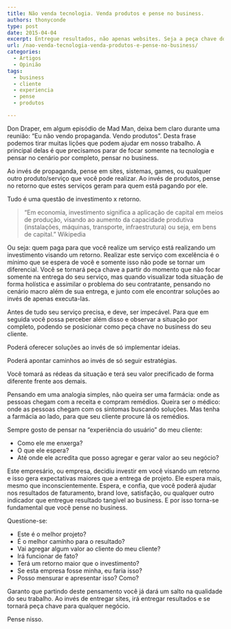 ```yaml
---
title: Não venda tecnologia. Venda produtos e pense no business.
authors: thonyconde
type: post
date: 2015-04-04
excerpt: Entregue resultados, não apenas websites. Seja a peça chave dos negócios.
url: /nao-venda-tecnologia-venda-produtos-e-pense-no-business/
categories:
  - Artigos
  - Opinião
tags:
  - business
  - cliente
  - experiencia
  - pense
  - produtos

---
```

Don Draper, em algum episódio de Mad Man, deixa bem claro durante uma reunião: “Eu não vendo propaganda. Vendo produtos”. Desta frase podemos tirar muitas lições que podem ajudar em nosso trabalho. A principal delas é que precisamos parar de focar somente na tecnologia e pensar no cenário por completo, pensar no business.

Ao invés de propaganda, pense em sites, sistemas, games, ou qualquer outro produto/serviço que você pode realizar. Ao invés de produtos, pense no retorno que estes serviços geram para quem está pagando por ele.

Tudo é uma questão de investimento x retorno.

> &#8220;Em economia, investimento significa a aplicação de capital em meios de produção, visando ao aumento da capacidade produtiva (instalações, máquinas, transporte, infraestrutura) ou seja, em bens de capital.” Wikipedia

Ou seja: quem paga para que você realize um serviço está realizando um investimento visando um retorno. Realizar este serviço com excelência é o mínimo que se espera de você e somente isso não pode se tornar um diferencial. Você se tornará peça chave a partir do momento que não focar somente na entrega do seu serviço, mas quando visualizar toda situação de forma holística e assimilar o problema do seu contratante, pensando no cenário macro além de sua entrega, e junto com ele encontrar soluções ao invés de apenas executa-las.

Antes de tudo seu serviço precisa, e deve, ser impecável. Para que em seguida você possa perceber além disso e observar a situação por completo, podendo se posicionar como peça chave no business do seu cliente.

Poderá oferecer soluções ao invés de só implementar ideias.
  
Poderá apontar caminhos ao invés de só seguir estratégias.
  
Você tomará as rédeas da situação e terá seu valor precificado de forma diferente frente aos demais.

Pensando em uma analogia simples, não queira ser uma farmácia: onde as pessoas chegam com a receita e compram remédios. Queira ser o médico: onde as pessoas chegam com os sintomas buscando soluções. Mas tenha a farmácia ao lado, para que seu cliente procure lá os remédios.

Sempre gosto de pensar na “experiência do usuário” do meu cliente:

  * Como ele me enxerga?
  * O que ele espera?
  * Até onde ele acredita que posso agregar e gerar valor ao seu negócio?

Este empresário, ou empresa, decidiu investir em você visando um retorno e isso gera expectativas maiores que a entrega de projeto. Ele espera mais, mesmo que inconscientemente. Espera, e confia, que você poderá ajudar nos resultados de faturamento, brand love, satisfação, ou qualquer outro indicador que entregue resultado tangível ao business. E por isso torna-se fundamental que você pense no business.

Questione-se:

  * Este é o melhor projeto?
  * É o melhor caminho para o resultado?
  * Vai agregar algum valor ao cliente do meu cliente?
  * Irá funcionar de fato?
  * Terá um retorno maior que o investimento?
  * Se esta empresa fosse minha, eu faria isso?
  * Posso mensurar e apresentar isso? Como?

Garanto que partindo deste pensamento você já dará um salto na qualidade do seu trabalho. Ao invés de entregar sites, irá entregar resultados e se tornará peça chave para qualquer negócio.

Pense nisso.
